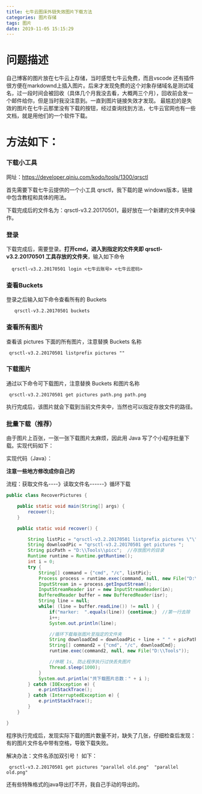 ```yaml
---
title: 七牛云图床外链失效图片下载方法
categories: 图片存储
tags: 图片
date: 2019-11-05 15:15:29
---
```


# 问题描述

自己博客的图片放在七牛云上存储，当时感觉七牛云免费，而且vscode 还有插件很方便在markdownd上插入图片。后来才发现免费的这个对象存储域名是测试域名，过一段时间会被回收（具体几个月我没去看，大概两三个月），回收前会发一个邮件给你，但是当时我没注意到。一直到图片链接失效才发现。
最尴尬的是失效的图片在七牛云那里没有下载的按钮，经过查询找到方法，七牛云官网也有一些文档，就是用他们的一个软件下载。

# 方法如下：

### 下载小工具

网址：https://developer.qiniu.com/kodo/tools/1300/qrsctl

首先需要下载七牛云提供的一个小工具 qrsctl，我下载的是 windows版本，链接中包含教程和具体的用法。

下载完成后的文件名为：qrsctl-v3.2.20170501，最好放在一个新建的文件夹中操作。

### 登录

下载完成后，需要登录。**打开cmd，进入到指定的文件夹即 qrsctl-v3.2.20170501 工具存放的文件夹**，输入如下命令

      qrsctl-v3.2.20170501 login <七牛云账号> <七牛云密码>

### 查看Buckets

登录之后输入如下命令查看所有的 Buckets

       qrsctl-v3.2.20170501 buckets

### 查看所有图片

查看该 pictures 下面的所有图片，注意替换 Buckets 名称

     qrsctl-v3.2.20170501 listprefix pictures ""

### 下载图片

通过以下命令可下载图片，注意替换 Buckets 和图片名称
    
     qrsctl-v3.2.20170501 get pictures path.png path.png

执行完成后，该图片就会下载到当前文件夹中，当然也可以指定存放文件的路径。

### 批量下载（推荐）

由于图片上百张，一张一张下载图片太麻烦，因此用 Java 写了个小程序批量下载。实现代码如下：

实现代码（Java）：

**注意一些地方修改成你自己的**

流程：获取文件名----》读取文件名------》循环下载

```java
public class RecoverPictures {

    public static void main(String[] args) {
        recover();
    }

    public static void recover() {

        String listPic = "qrsctl-v3.2.20170501 listprefix pictures \"\" ";  //注意 pictures 是 buckets名称
        String downloadPic = "qrsctl-v3.2.20170501 get pictures ";
        String picPath = "D:\\Tools\\picc";  //存放图片的目录
        Runtime runtime = Runtime.getRuntime();
        int i = 0;
        try {
            String[] command = {"cmd", "/c", listPic};
            Process process = runtime.exec(command, null, new File("D:\\Tools"));  //在指定的目录下执行命令
            InputStream in = process.getInputStream();
            InputStreamReader isr = new InputStreamReader(in);
            BufferedReader buffer = new BufferedReader(isr);
            String line = null;
            while( (line = buffer.readLine()) != null ) {
                if("marker:  ".equals(line)) {continue;}  //第一行去除
                i++;
                System.out.println(line);

                //循环下载每张图片至指定的文件夹
                String downloadCmd = downloadPic + line + " " + picPath + "\\" + line;  //下载图片命令
                String[] command2 = {"cmd", "/c", downloadCmd};
                runtime.exec(command2, null, new File("D:\\Tools"));

                //休眠 1s, 防止程序执行过快丢失图片
                Thread.sleep(1000);
            }
            System.out.println("共下载图片总数：" + i );
        } catch (IOException e) {
            e.printStackTrace();
        } catch (InterruptedException e) {
            e.printStackTrace();
        }
    }

}
```

程序执行完成后，发现实际下载的图片数量不对，缺失了几张，仔细检查后发现：有的图片文件名中带有空格，导致下载失败。

解决办法：文件名添加双引号！
如下：

     qrsctl-v3.2.20170501 get pictures "parallel old.png"  "parallel old.png"

还有些特殊格式的java导出打不开，我自己手动的导出的。

